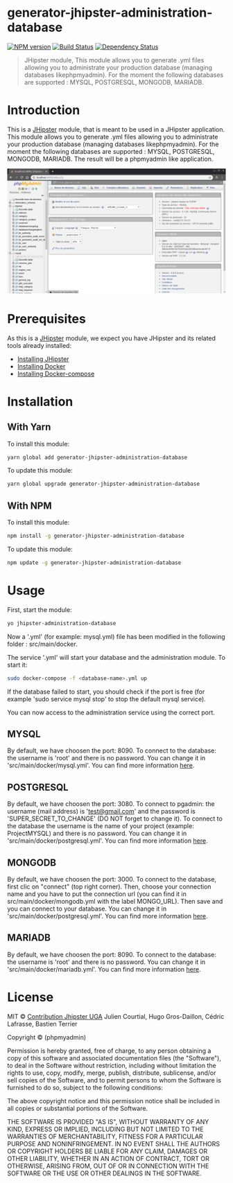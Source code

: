 # generator-jhipster-administration-database
[![NPM version][npm-image]][npm-url] [![Build Status][travis-image]][travis-url] [![Dependency Status][daviddm-image]][daviddm-url]
> JHipster module, This module allows you to generate .yml files allowing you to administrate your production database (managing databases likephpmyadmin). For the moment the following databases are supported : MYSQL, POSTGRESQL, MONGODB, MARIADB.

# Introduction

This is a [JHipster](http://jhipster.github.io/) module, that is meant to be used in a JHipster application.
This module allows you to generate .yml files allowing you to administrate your production database (managing databases likephpmyadmin). For the moment the following databases are supported : MYSQL, POSTGRESQL, MONGODB, MARIADB. The result will be a phpmyadmin like application.

![alt text](PhpMyAdminExample.png)

# Prerequisites

As this is a [JHipster](http://jhipster.github.io/) module, we expect you have JHipster and its related tools already installed:

- [Installing JHipster](https://jhipster.github.io/installation.html)
- [Installing Docker](https://docs.docker.com/install/)
- [Installing Docker-compose](https://docs.docker.com/compose/install/)

# Installation

## With Yarn

To install this module:

```bash
yarn global add generator-jhipster-administration-database
```

To update this module:

```bash
yarn global upgrade generator-jhipster-administration-database
```

## With NPM

To install this module:

```bash
npm install -g generator-jhipster-administration-database
```

To update this module:

```bash
npm update -g generator-jhipster-administration-database
```

# Usage

First, start the module:

```bash
yo jhipster-administration-database
```

Now a '<database-name>.yml' (for example: mysql.yml) file has been modified in the following folder : src/main/docker.

The service '<database-name>.yml' will start your database and the administration module. To start it:

```bash
sudo docker-compose -f <database-name>.yml up
```
If the database failed to start, you should check if the port is free (for example 'sudo service mysql stop' to stop the default mysql service).

You can now access to the administration service using the correct port.


## MYSQL

By default, we have choosen the port: 8090. To connect to the database: the username is 'root' and there is no password. You can change it in 'src/main/docker/mysql.yml'. You can find more information [here](https://github.com/phpmyadmin/docker).


## POSTGRESQL

By default, we have choosen the port: 3080. To connect to pgadmin: the username (mail address) is 'test@gmail.com' and the password is 'SUPER_SECRET_TO_CHANGE' (DO NOT forget to change it). To connect to the database the username is the name of your project (example: ProjectMYSQL) and there is no password. You can change it in 'src/main/docker/postgresql.yml'. You can find more information [here](https://hub.docker.com/r/dpage/pgadmin4).

## MONGODB

By default, we have choosen the port: 3000. To connect to the database, first clic on "connect" (top right corner). Then, choose your connection name and you have to put the connection url (you can find it in src/main/docker/mongodb.yml with the label MONGO_URL). Then save and you can connect to your database. You can change it in 'src/main/docker/postgresql.yml'. You can find more information [here](https://hub.docker.com/r/mongoclient/mongoclient/).

## MARIADB

By default, we have choosen the port: 8090. To connect to the database: the username is 'root' and there is no password. You can change it in 'src/main/docker/mariadb.yml'. You can find more information [here](https://github.com/phpmyadmin/docker).

# License

MIT © [Contribution Jhipster UGA](https://github.com/contribution-jhipster-uga)
Julien Courtial, Hugo Gros-Daillon, Cédric Lafrasse, Bastien Terrier

Copyright © (phpmyadmin)

Permission is hereby granted, free of charge, to any person obtaining a copy of this software and associated documentation files (the "Software"), to deal in the Software without restriction, including without limitation the rights to use, copy, modify, merge, publish, distribute, sublicense, and/or sell copies of the Software, and to permit persons to whom the Software is furnished to do so, subject to the following conditions:

The above copyright notice and this permission notice shall be included in all copies or substantial portions of the Software.

THE SOFTWARE IS PROVIDED "AS IS", WITHOUT WARRANTY OF ANY KIND, EXPRESS OR IMPLIED, INCLUDING BUT NOT LIMITED TO THE WARRANTIES OF MERCHANTABILITY, FITNESS FOR A PARTICULAR PURPOSE AND NONINFRINGEMENT. IN NO EVENT SHALL THE AUTHORS OR COPYRIGHT HOLDERS BE LIABLE FOR ANY CLAIM, DAMAGES OR OTHER LIABILITY, WHETHER IN AN ACTION OF CONTRACT, TORT OR OTHERWISE, ARISING FROM, OUT OF OR IN CONNECTION WITH THE SOFTWARE OR THE USE OR OTHER DEALINGS IN THE SOFTWARE.

[npm-image]: https://img.shields.io/npm/v/generator-jhipster-administration-database.svg
[npm-url]: https://npmjs.org/package/generator-jhipster-administration-database
[travis-image]: https://travis-ci.org/contribution-jhipster-uga/generator-jhipster-administration-database.svg?branch=master
[travis-url]: https://travis-ci.org/contribution-jhipster-uga/generator-jhipster-administration-database
[daviddm-image]: https://david-dm.org/contribution-jhipster-uga/generator-jhipster-administration-database.svg?theme=shields.io
[daviddm-url]: https://david-dm.org/contribution-jhipster-uga/generator-jhipster-administration-database
